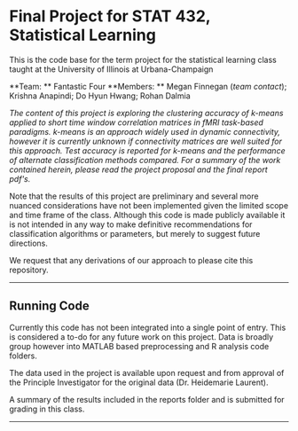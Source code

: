 # Final Project for STAT 432, Statistical Learning
This is the code base for the term project for the statistical learning class taught at the University of Illinois at Urbana-Champaign

**Team: ** Fantastic Four
**Members: ** Megan Finnegan (*team contact*); Krishna Anapindi; Do Hyun Hwang; Rohan Dalmia

*The content of this project is exploring the clustering accuracy of k-means applied to short time window correlation matrices in fMRI task-based paradigms. k-means is an approach widely used in dynamic connectivity, however it is currently unknown if connectivity matrices are well suited for this approach. Test accuracy is reported for k-means and the performance of alternate classification methods compared. For a summary of the work contained herein, please read the project proposal and the final report pdf's.*

Note that the results of this project are preliminary and several more nuanced considerations have not been implemented given the limited scope and time frame of the class. Although this code is made publicly available it is not intended in any way to make definitive recommendations for classification algorithms or parameters, but merely to suggest future directions.

We request that any derivations of our approach to please cite this repository.
___

## Running Code
Currently this code has not been integrated into a single point of entry. This is considered a to-do for any future work on this project. Data is broadly group however into MATLAB based preprocessing and R analysis code folders.

The data used in the project is available upon request and from approval of the Principle Investigator for the original data (Dr. Heidemarie Laurent).

A summary of the results included in the reports folder and is submitted for grading in this class.
___